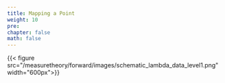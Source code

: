 ```yaml
---
title: Mapping a Point
weight: 10
pre: 
chapter: false
math: false
---
```


{{< figure src="/measuretheory/forward/images/schematic_lambda_data_level1.png"  width="600px">}}